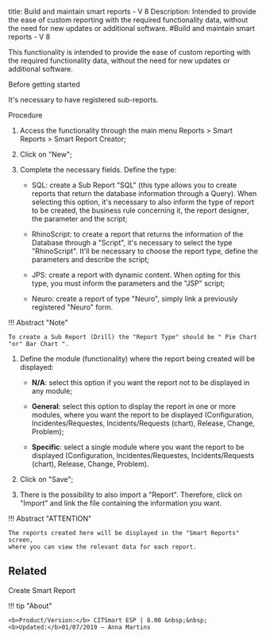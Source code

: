 title: Build and maintain smart reports - V 8
Description: Intended to provide the ease of custom reporting with the required functionality data, without the need for new updates or additional software.
#Build and maintain smart reports - V 8

This functionality is intended to provide the ease of custom reporting with the
required functionality data, without the need for new updates or additional
software.

Before getting started

It's necessary to have registered sub-reports.

Procedure

1.  Access the functionality through the main menu Reports \> Smart Reports \>
    Smart Report Creator;

2.  Click on "New";

3.  Complete the necessary fields. Define the type:

     *  SQL: create a Sub Report "SQL" (this type allows you to create reports
        that return the database information through a Query). When selecting
        this option, it's necessary to also inform the type of report to be
        created, the business rule concerning it, the report designer, the
        parameter and the script;

    *  RhinoScript: to create a report that returns the information of the
        Database through a "Script", it's necessary to select the type
        "RhinoScript". It'll be necessary to choose the report type, define the
        parameters and describe the script;

    *  JPS: create a report with dynamic content. When opting for this type,
        you must inform the parameters and the "JSP" script;

    *  Neuro: create a report of type "Neuro", simply link a previously
        registered "Neuro" form.

!!! Abstract "Note"

    To create a Sub Report (Drill) the "Report Type" should be " Pie Chart
    "or" Bar Chart ".  

1.  Define the module (functionality) where the report being created will be
    displayed:

    - **N/A**: select this option if you want the report not to be displayed in
    any module;

    - **General**: select this option to display the report in one or more
    modules, where you want the report to be displayed (Configuration,
    Incidentes/Requestes, Incidents/Requests (chart), Release, Change, Problem);

    - **Specific**: select a single module where you want the report to be
    displayed (Configuration, Incidentes/Requestes, Incidents/Requests (chart),
    Release, Change, Problem).

1.  Click on "Save";

2.  There is the possibility to also import a "Report". Therefore, click on
    "Import" and link the file containing the information you want.

!!! Abstract "ATTENTION"

    The reports created here will be displayed in the "Smart Reports" screen,
    where you can view the relevant data for each report.  

Related
-------

Create Smart Report 


!!! tip "About"

    <b>Product/Version:</b> CITSmart ESP | 8.00 &nbsp;&nbsp;
    <b>Updated:</b>01/07/2019 – Anna Martins
